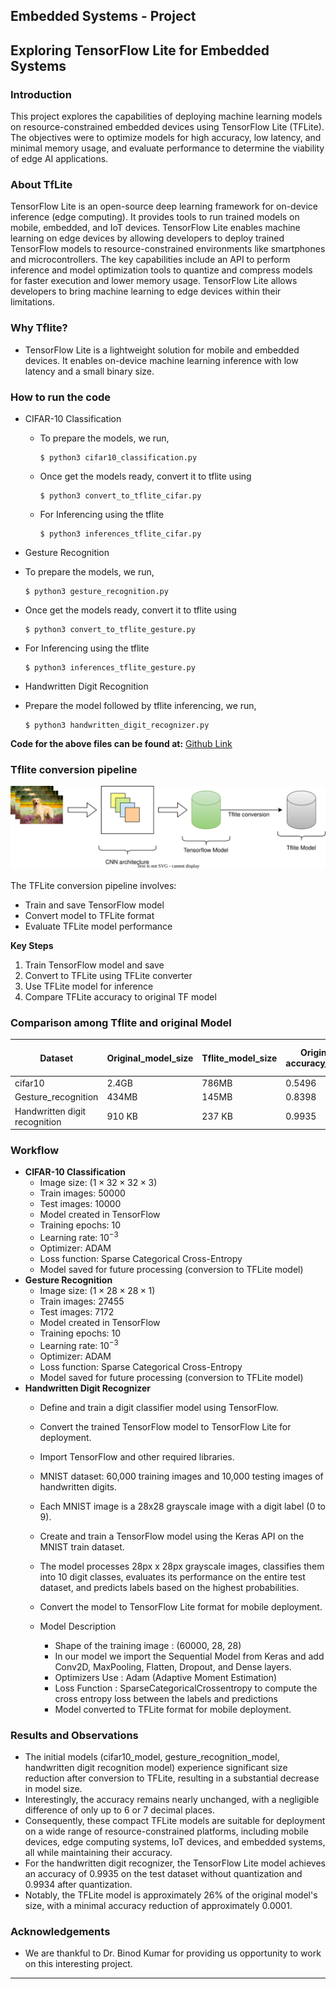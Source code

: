 ## Embedded Systems - Project
## Exploring TensorFlow Lite for Embedded Systems

### **Introduction**
This project explores the capabilities of deploying machine learning models on resource-constrained embedded devices using TensorFlow Lite (TFLite). The objectives were to optimize models for high accuracy, low latency, and minimal memory usage, and evaluate performance to determine the viability of edge AI applications.

### **About TfLite**

TensorFlow Lite is an open-source deep learning framework for on-device inference (edge computing). It provides tools to run trained models on mobile, embedded, and IoT devices. TensorFlow Lite enables machine learning on edge devices by allowing developers to deploy trained TensorFlow models to resource-constrained environments like smartphones and microcontrollers. The key capabilities include an API to perform inference and model optimization tools to quantize and compress models for faster execution and lower memory usage. TensorFlow Lite allows developers to bring machine learning to edge devices within their limitations.

### **Why Tflite?**
- TensorFlow Lite is a lightweight solution for mobile and embedded devices. It enables on-device machine learning inference with low latency and a small binary size.

### **How to run the code**
- CIFAR-10 Classification
    - To prepare the models, we run,
        ```
        $ python3 cifar10_classification.py
        ```
    - Once get the models ready, convert it to tflite using

        ```
        $ python3 convert_to_tflite_cifar.py
        ```
    - For Inferencing using the tflite
        ```
        $ python3 inferences_tflite_cifar.py
        ```
- Gesture Recognition
- To prepare the models, we run,
    ```
    $ python3 gesture_recognition.py
    ```
- Once get the models ready, convert it to tflite using

    ```
    $ python3 convert_to_tflite_gesture.py
    ```
- For Inferencing using the tflite
    ```
    $ python3 inferences_tflite_gesture.py
    ```
- Handwritten Digit Recognition
- Prepare the model followed by tflite inferencing, we run,
    ```
    $ python3 handwritten_digit_recognizer.py
    ```
**Code for the above files can be found at:** [Github Link](https://github.com/kshitiz-1225/Embedded-ml-with-tflite)

### **Tflite conversion pipeline**

![img](tflitepipeline.svg)

The TFLite conversion pipeline involves:
- Train and save TensorFlow model
- Convert model to TFLite format
- Evaluate TFLite model performance

**Key Steps**
1. Train TensorFlow model and save
2. Convert to TFLite using TFLite converter
3. Use TFLite model for inference
4. Compare TFLite accuracy to original TF model

### **Comparison among Tflite and original Model**

|Dataset|Original_model_size|Tflite_model_size|Original model accuracy_on_test_set|Tflite_model accuracy on test_set|
|---|---|---|---|---|
|cifar10|2.4GB|786MB|0.5496|0.5496|
|Gesture_recognition|434MB|145MB|0.8398|0.8398|
|Handwritten digit recognition|910 KB|237 KB|0.9935|0.9934|

### **Workflow**
- **CIFAR-10 Classification**
    - Image size: ($1 \times 32 \times 32 \times 3$)
    - Train images: 50000
    - Test images: 10000
    - Model created in TensorFlow
    - Training epochs: 10
    - Learning rate: $10^{-3}$
    - Optimizer: ADAM
    - Loss function: Sparse Categorical Cross-Entropy
    - Model saved for future processing (conversion to TFLite model)
- **Gesture Recognition**
    - Image size: ($1 \times 28 \times 28 \times 1$)
    - Train images: 27455
    - Test images: 7172
    - Model created in TensorFlow
    - Training epochs: 10
    - Learning rate: $10^{-3}$
    - Optimizer: ADAM
    - Loss function: Sparse Categorical Cross-Entropy
    - Model saved for future processing (conversion to TFLite model)
- **Handwritten Digit Recognizer**
    - Define and train a digit classifier model using TensorFlow.
    - Convert the trained TensorFlow model to TensorFlow Lite for deployment.
    - Import TensorFlow and other required libraries.
    - MNIST dataset: 60,000 training images and 10,000 testing images of handwritten digits.
    - Each MNIST image is a 28x28 grayscale image with a digit label (0 to 9).
    - Create and train a TensorFlow model using the Keras API on the MNIST train dataset.
    - The model processes 28px x 28px grayscale images, classifies them into 10 digit classes, evaluates its performance on the entire test dataset, and predicts labels based on the highest probabilities.
    - Convert the model to TensorFlow Lite format for mobile deployment.

    - Model Description
        - Shape of the training image : (60000, 28, 28)
        - In our model we  import the Sequential Model from Keras and add Conv2D, MaxPooling, Flatten, Dropout, and Dense layers.
        - Optimizers Use : Adam (Adaptive Moment Estimation)
        - Loss Function  : SparseCategoricalCrossentropy to compute the cross entropy loss between the labels and predictions
        - Model converted to TFLite format for mobile deployment.

### **Results and Observations**
- The initial models (cifar10_model, gesture_recognition_model, handwritten digit recognition model) experience significant size reduction after conversion to TFLite, resulting in a substantial decrease in model size.
- Interestingly, the accuracy remains nearly unchanged, with a negligible difference of only up to 6 or 7 decimal places.
- Consequently, these compact TFLite models are suitable for deployment on a wide range of resource-constrained platforms, including mobile devices, edge computing systems, IoT devices, and embedded systems, all while maintaining their accuracy.
- For the handwritten digit recognizer, the TensorFlow Lite model achieves an accuracy of 0.9935 on the test dataset without quantization and 0.9934 after quantization.
- Notably, the TFLite model is approximately 26% of the original model's size, with a minimal accuracy reduction of approximately 0.0001.

### **Acknowledgements**
- We are thankful to Dr. Binod Kumar for providing us opportunity to work on this interesting project.

---

